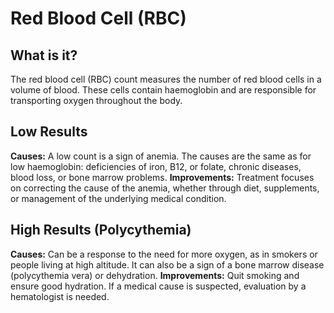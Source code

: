 # Red Blood Cell (RBC)

## What is it?
The red blood cell (RBC) count measures the number of red blood cells in a volume of blood. These cells contain haemoglobin and are responsible for transporting oxygen throughout the body.

## Low Results
**Causes:** A low count is a sign of anemia. The causes are the same as for low haemoglobin: deficiencies of iron, B12, or folate, chronic diseases, blood loss, or bone marrow problems.
**Improvements:** Treatment focuses on correcting the cause of the anemia, whether through diet, supplements, or management of the underlying medical condition.

## High Results (Polycythemia)
**Causes:** Can be a response to the need for more oxygen, as in smokers or people living at high altitude. It can also be a sign of a bone marrow disease (polycythemia vera) or dehydration.
**Improvements:** Quit smoking and ensure good hydration. If a medical cause is suspected, evaluation by a hematologist is needed.
